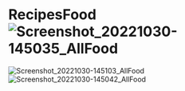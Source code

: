 # RecipesFood![Screenshot_20221030-145035_AllFood](https://user-images.githubusercontent.com/112322890/198882471-58ba83bf-be70-4df9-a275-27f03c7d1e6e.jpg)
![Screenshot_20221030-145103_AllFood](https://user-images.githubusercontent.com/112322890/198882481-a0718992-01d0-4fa3-bddb-66396b445658.jpg)
![Screenshot_20221030-145042_AllFood](https://user-images.githubusercontent.com/112322890/198882490-b9bff86b-9db1-433e-bbc1-c4608d933d24.jpg)
